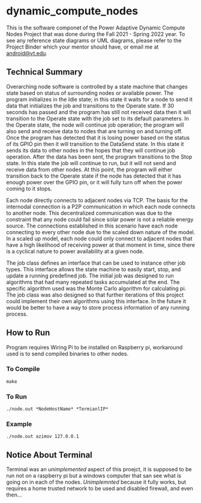 # dynamic_compute_nodes
This is the software componet of the Power Adaptive Dynamic Compute Nodes Project that was done during the Fall 2021 - Spring 2022 year.
To see any reference state diagrams or UML diagrams, please refer to the Project Binder which your mentor should have, or email me at android@vt.edu.
## Technical Summary
Overarching node software is controlled by a state machine that changes state based on status of surrounding nodes or available power.  The program initializes in the Idle state; in this state it waits for a node to send it data that initializes the job and transitions to the Operate state.  If 30 seconds has passed and the program has still not received data then it will transition to the Operate state with the job set to its default parameters.  In the Operate state, the node will continue job operation; the program will also send and receive data to nodes that are turning on and turning off.  Once the program has detected that it is losing power based on the status of its GPIO pin then it will transition to the DataSend state.  In this state it sends its data to other nodes in the hopes that they will continue job operation.  After the data has been sent, the program transitions to the Stop state.  In this state the job will continue to run, but it will not send and receive data from other nodes.  At this point, the program will either transition back to the Operate state if the node has detected that it has enough power over the GPIO pin, or it will fully turn off when the power coming to it stops.

Each node directly connects to adjacent nodes via TCP.  The basis for the internodal connection is a P2P communication in which each node connects to another node.  This decentralized communication was due to the constraint that any node could fail since solar power is not a reliable energy source.  The connections established in this scenario have each node connecting to every other node due to the scaled down nature of the model.  In a scaled up model, each node could only connect to adjacent nodes that have a high likelihood of receiving power at that moment in time, since there is a cyclical nature to power availability at a given node.

The job class defines an interface that can be used to instance other job types. This interface allows the state machine to easily start, stop, and update a running predefined job. The initial job was designed to run algorithms that had many repeated tasks accumulated at the end. The specific algorithm used was the Monte Carlo algorithm for calculating pi. The job class was also designed so that further iterations of this project could implement their own algorithms using this interface. In the future it would be better to have a way to store process information of any running process.

## How to Run
Program requires Wiring Pi to be installed on Raspberry pi, workaround used is to send compiled binaries to other nodes.

### To Compile
```
make
```

### To Run
```
./node.out *NodeHostName* *TermianlIP*
```

### Example
```
./node.out azimov 127.0.0.1
```

## Notice About Terminal
Terminal was an *unimplemented* aspect of this proejct, it is supposed to be run not on a raspberry pi but a windows computer that san see what is going on in each of the nodes. *Unimplemnted* because it fully works, but requires a home trusted network to be used and disabled firewall, and even then...
